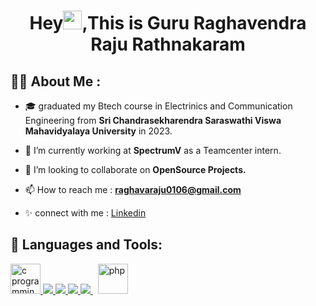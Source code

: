 <h1 align="center">Hey<img src="https://raw.githubusercontent.com/MartinHeinz/MartinHeinz/master/wave.gif" width="30px">,This is Guru Raghavendra Raju Rathnakaram</h1>

## 🙋‍♀️ **About Me :**
- 🎓 graduated my Btech course in Electrinics and Communication Engineering from **Sri Chandrasekharendra Saraswathi Viswa Mahavidyalaya University** in 2023.
  
- 🌱 I’m currently working at **SpectrumV** as a Teamcenter intern.

- 👯 I’m looking to collaborate on **OpenSource Projects.**

- 📫 How to reach me : **raghavaraju0106@gmail.com** 
  
- ✨ connect with me : [Linkedin](https://www.linkedin.com/in/raghava-rathnakaram-044a14190)
  
## 🚀 **Languages and Tools:**

<p align="left"> 
<a href="https://www.cprogramming.com/" target="_blank"> <img src="https://img.icons8.com/color/48/000000/c-programming.png" alt="c programming" width="48" height="48"/> </a>
    <a href="https://www.python.org" target="_blank"> <img src="https://img.icons8.com/color/48/000000/python.png"/> </a> 
    <a href="https://developer.mozilla.org/en-US/docs/Web/HTML" target="_blank"> <img src="https://img.icons8.com/color/48/000000/html-5--v1.png"/> </a> 
    <a href="https://www.w3schools.com/css/" target="_blank"> <img src="https://img.icons8.com/color/48/000000/css3.png"/> </a> 
    <a style="padding-right:8px;" href="https://www.mysql.com/" target="_blank"> <img src="https://img.icons8.com/fluent/50/000000/mysql-logo.png"/> </a> 
    <a href="https://www.php.net/" target="_blank"> <img src="https://img.icons8.com/offices/30/000000/php-logo.png" alt="php" width="48" height="48"/> </a>   
  
</p>

<br/>


